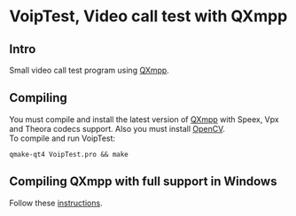 # VoipTest, Video call test with QXmpp #

## Intro ##

Small video call test program using [QXmpp](http://code.google.com/p/qxmpp/).

## Compiling ##

You must compile and install the latest version of [QXmpp](http://code.google.com/p/qxmpp/) with Speex, Vpx and Theora codecs support. Also you must install [OpenCV](http://opencv.willowgarage.com/wiki/).  
To compile and run VoipTest:

    qmake-qt4 VoipTest.pro && make

## Compiling QXmpp with full support in Windows ##

Follow these [instructions](http://hipersayanx.blogspot.com.ar/2014/07/compile-qxmpp-in-windows-with-full.html).
